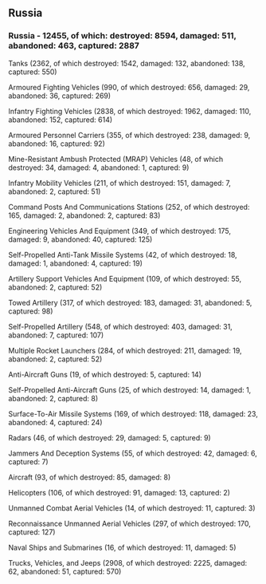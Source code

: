 
 
 ## Russia
 
 ### Russia - 12455, of which: destroyed: 8594, damaged: 511, abandoned: 463, captured: 2887

 

 

 Tanks (2362, of which destroyed: 1542, damaged: 132, abandoned: 138, captured: 550)

 Armoured Fighting Vehicles (990, of which destroyed: 656, damaged: 29, abandoned: 36, captured: 269)

 Infantry Fighting Vehicles (2838, of which destroyed: 1962, damaged: 110, abandoned: 152, captured: 614)

 Armoured Personnel Carriers (355, of which destroyed: 238, damaged: 9, abandoned: 16, captured: 92)

 Mine-Resistant Ambush Protected (MRAP) Vehicles (48, of which destroyed: 34, damaged: 4, abandoned: 1, captured: 9)

 Infantry Mobility Vehicles (211, of which destroyed: 151, damaged: 7, abandoned: 2, captured: 51)

 Command Posts And Communications Stations (252, of which destroyed: 165, damaged: 2, abandoned: 2, captured: 83)

 Engineering Vehicles And Equipment (349, of which destroyed: 175, damaged: 9, abandoned: 40, captured: 125)

 Self-Propelled Anti-Tank Missile Systems (42, of which destroyed: 18, damaged: 1, abandoned: 4, captured: 19)

 Artillery Support Vehicles And Equipment (109, of which destroyed: 55, abandoned: 2, captured: 52)

 Towed Artillery (317, of which destroyed: 183, damaged: 31, abandoned: 5, captured: 98)

 Self-Propelled Artillery (548, of which destroyed: 403, damaged: 31, abandoned: 7, captured: 107)

 Multiple Rocket Launchers (284, of which destroyed: 211, damaged: 19, abandoned: 2, captured: 52)

 Anti-Aircraft Guns (19, of which destroyed: 5, captured: 14)

 Self-Propelled Anti-Aircraft Guns (25, of which destroyed: 14, damaged: 1, abandoned: 2, captured: 8)

 Surface-To-Air Missile Systems (169, of which destroyed: 118, damaged: 23, abandoned: 4, captured: 24)

 Radars (46, of which destroyed: 29, damaged: 5, captured: 9)

 Jammers And Deception Systems (55, of which destroyed: 42, damaged: 6, captured: 7)

 Aircraft (93, of which destroyed: 85, damaged: 8)

 Helicopters (106, of which destroyed: 91, damaged: 13, captured: 2)

 Unmanned Combat Aerial Vehicles (14, of which destroyed: 11, captured: 3)

 Reconnaissance Unmanned Aerial Vehicles (297, of which destroyed: 170, captured: 127)

 Naval Ships and Submarines (16, of which destroyed: 11, damaged: 5)

 Trucks, Vehicles, and Jeeps (2908, of which destroyed: 2225, damaged: 62, abandoned: 51, captured: 570)

